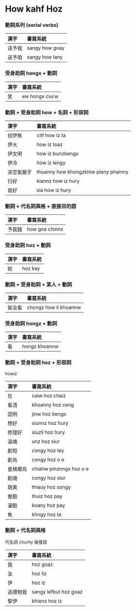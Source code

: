 # How kahf Hoz

### 動詞系列 (serial verbs)

| 漢字 | 書寫系統 |
| :--- | :--- |
| 送予我 | sangy how goay |
| 送予咱 | sangy how lany |

### 受身助詞 hongx + 動詞

| 漢字 | 書寫系統 |
| :--- | :--- |
| 笑 | ew hongx ciurw |

### 動詞 + 受身助詞 how + 名詞 + 形容詞

| 漢字 | 書寫系統 |
| :--- | :--- |
| 拭伊焦 | citf how iz ta |
| 伊大 | how iz toaz |
| 伊文明 | how iz bunzbengx |
| 伊冷 | how iz lengy |
| 湠空氣變歹 | thoanny how khongzkhiw pieny phainny |
| 行好 | kiannz how iz hury |
| 寫好 | sia how iz hury |

### 動詞 + 代名詞與格 + 直接目的語

| 漢字 | 書寫系統 |
| :--- | :--- |
| 予我錢 | how goa chinnx |

### 受身助詞 hoz + 動詞

| 漢字 | 書寫系統 |
| :--- | :--- |
| 絞 | hoz kay |

### 動詞 + 受身助詞 + 某人 + 動詞

| 漢字 | 書寫系統 |
| :--- | :--- |
| 裝汝看 | chongz how li khoannw |

### 受身助詞 hongz + 動詞

| 漢字 | 書寫系統 |
| :--- | :--- |
| 看 | hongz khoannw |

### 動詞 + 受身助詞 hoz + 形容詞

howiz

| 漢字 | 書寫系統 |
| :--- | :--- |
| 在 | caiw hoz chaiz |
| 看清 | khoanny hoz ceng |
| 認明 | jinw hoz bengx |
| 想好 | siunnz hoz hury |
| 修理好 | siuzli hoz hury |
| 溫燒 | unz hoz siur |
| 創短 | congy hoz tey |
| 創烏 | congy hoz o e |
| 食檳榔烏 | chiahw pinznngx hoz o e |
| 創燒 | congy hoz siur |
| 跳爽 | thiauy hoz songy |
| 推飽 | thuiz hoz pay |
| 灌飽 | koany hoz pay |
| 焦 | khngy hoz ta |

### 動詞 + 代名詞與格

代名詞 churhy 後接語

| 漢字 | 書寫系統 |
| :--- | :--- |
| 我 | hoz goaz |
| 汝 | hoz liz |
| 伊 | hoz iz |
| 送禮物我 | sangy lefbut hoz goaz |
| 掔伊 | khienz hoz iz |
